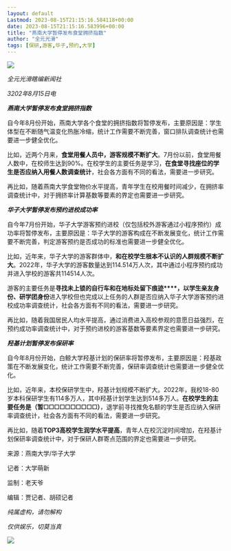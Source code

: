 ```yaml
---
layout: default
Lastmod: 2023-08-15T21:15:16.584118+00:00
date: 2023-08-15T21:15:16.583996+00:00
title: "燕南大学暂停发布食堂拥挤指数"
author: "全元光滑"
tags: [保研,游客,华子,预约,大学]
---
```


![](https://images.weserv.nl/?url=https%3A//mmbiz.qpic.cn/mmbiz_jpg/EtpiaPhz3V77VDD70YH9wp4K7gWRytssbhkgEwFUX55lx8TYztghB87BLfmmiawvPJcibcVTvAhNf1po9tKrhxDxA/640%3Fwx_fmt%3Djpeg)

_全元光滑瞎编新闻社_

_3202年8月15日电_

_**燕南大学暂停发布食堂拥挤指数**_

自今年8月份开始，燕南大学各个食堂的拥挤指数将暂停发布，主要原因是：学生体型在不断随气温变化热胀冷缩，统计工作需要不断完善，窗口排队调查统计也需要进一步健全优化。

比如，近两个月来，**食堂用餐人员中，游客规模不断扩大**。7月份以前，食堂用餐人数中，在校师生达到90%。在校学生的主要任务是学习，**在食堂寻找座位的学生是否应纳入用餐人数调查统计**，社会各方面有不同的看法，需要进一步研究。

再比如，随着燕南大学食堂物价水平提高，青年学生在校用餐时间减少，在拥挤率调查统计中，对于拥挤率计算基数等要素的界定也需要进一步研究。

_**华子大学暂停发布预约进校成功率**_

自今年7月份开始，华子大学游客预约进校（仅包括校外游客通过小程序预约）成功率将暂停发布，主要原因是：华子大学的游客构成在不断发展变化，统计工作需要不断完善，判定游客预约是否成功的标准也需要进一步健全优化。

比如，近年来，华子大学的游客群体中，**和在校学生根本不认识的人群规模不断扩大**。2022年，华子大学的游客数量达到114.514万人次，其中通过小程序预约成功并进入学校的游客共114514人次。

游客的主要任务是**寻找未上锁的自行车和在地标处留下痕迹****，以学生亲友身份、研学团身份**进入学校但也完成以上任务的人群是否应纳入华子大学游客预约进校成功率调查统计，社会各方面有不同的看法，需要进一步研究。

再比如，随着我国居民人均水平提高，通过消费进入高校参观的意愿日益强烈，在预约成功率调查统计中，对于预约进校的游客基数等要素界定也需要进一步研究。

_**羟基计划暂停发布保研率**_

自今年8月份开始，白鲸大学羟基计划的保研率将暂停发布，主要原因是：羟基政策在不断发展变化，统计工作需要不断完善，保研率调查统计也需要进一步健全优化。

比如，近年来，本校保研学生中，羟基计划规模不断扩大。2022年，我校18-80岁本科保研学生有114多万人，其中羟基计划学生达到514多万人。**在校学生的主要任务是（暂☐☐☐☐☐☐☐☐☐☐）**，退学前寻找推免名额的学生是否应纳入保研率调查统计，社会各方面有不同的看法，需要进一步研究。

再比如，随着**TOP3高校学生润学水平提高**，青年人在校沉淀时间增加，在羟基计划保研率调查统计中，对于保研人群寄点范围的界定也需要进一步研究。

来源：燕南大学/华子大学

记者：大学萌新 

监制：老天爷  

编辑：贾记者、胡硕记者  

_纯属虚构，请勿解构_

_仅供娱乐，切莫当真_

![](https://images.weserv.nl/?url=https%3A//mmbiz.qpic.cn/mmbiz_png/EtpiaPhz3V77VDD70YH9wp4K7gWRytssbBKdurV8GTQjv5machnkSyEjDI6MQRck8E9rYYK8AXTgovWyhH56axQ/640%3Fwx_fmt%3Dpng)

